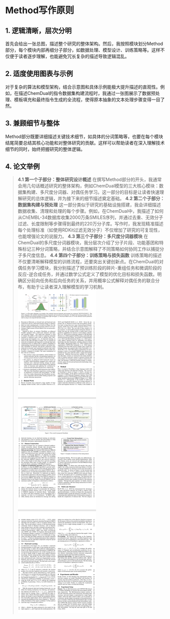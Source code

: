 # Method写作原则

## 1. 逻辑清晰，层次分明
首先会给出一张总图，描述整个研究的整体架构。然后，我按照模块划分Method部分，每个模块内部再细分子部分，如数据处理、模型设计、训练策略等。这样不仅便于读者逐步理解，也能避免冗长复杂的描述导致逻辑混乱。


## 2. 适度使用图表与示例
对于复杂的算法和模型架构，结合示意图和具体示例能极大提升描述的直观性。例如，在描述ChemDual的指令数据集构建流程时，我通过一张图展示了数据预处理、模板填充和最终指令生成的全流程，使得原本抽象的文本处理步骤变得一目了然。

## 3. 兼顾细节与整体
Method部分既要详细描述关键技术细节，如具体的分词策略等，也要在每个模块结尾简要总结其核心功能和对整体研究的贡献。这样可以帮助读者在深入理解技术细节的同时，始终把握研究的整体逻辑。

## 4. 论文举例

>**4.1 第一个子部分：整体研究设计概述**
在撰写Method部分的开头，我通常会用几句话概述研究的整体架构，例如ChemDual模型的三大核心模块：数据集构建、多尺度分词器、对偶任务学习。这一部分的目标是让读者快速理解研究的总体逻辑，并为接下来的细节描述奠定基础。
>**4.2 第二个子部分：数据集构建与预处理**
这一部分类似于研究的基础设施搭建，我会详细描述数据收集、清理和处理的每个步骤。例如，在ChemDual中，我描述了如何从ChEMBL-34数据库收集2000万条SMILES序列，并通过去重、无效分子过滤、长度限制等步骤得到最终的220万分子库。写作时，我发现精准描述每个处理标准（如使用RDKit过滤无效分子）不仅增加了研究的可复现性，也能增强论文的说服力。
>**4.3 第三个子部分：多尺度分词器模块**
在ChemDual的多尺度分词器模块，我分层次介绍了分子片段、功能基团和特殊标记三种分词策略，并结合示意图解释了不同策略如何协同工作以捕捉分子多尺度信息。
>**4.4 第四个子部分：训练策略与损失函数**
训练策略的描述不仅要清晰解释模型的训练流程，还要突出关键创新点。在ChemDual的对偶任务学习模块，我分别描述了预训练阶段的碎片-重组任务和微调阶段的反应-逆合成任务，并通过数学公式定义了模型的优化目标和损失函数。明确区分前向任务和后向任务的关系，并用概率公式解释对偶任务的联合分布，有助于让读者深入理解模型的学习机制。
![paper](/assets/20250303133018.png)
